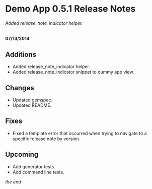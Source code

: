 # Demo App 0.5.1 Release Notes
###### Added release_note_indicator helper.

#### 07/13/2014

Additions
----
* Added release_note_indicator helper.
* Added release_note_indicator snippet to dummy app view.

Changes
----
* Updated gemspec.
* Updated README.

Fixes
----
* Fixed a template error that occurred when trying to navigate to a specific release note by version.

Upcoming
----
* Add generator tests.
* Add command line tests.

*the end*